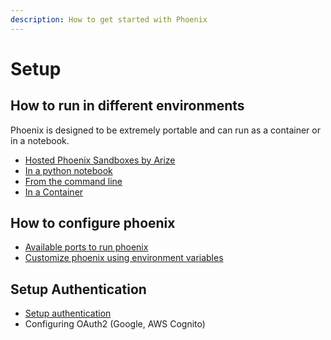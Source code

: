 ```yaml
---
description: How to get started with Phoenix
---
```


# Setup

## How to run in different environments

Phoenix is designed to be extremely portable and can run as a container or in a notebook.

* [Hosted Phoenix Sandboxes by Arize](../deployment/hosted-phoenix.md)
* [In a python notebook](environments.md#notebooks)
* [From the command line](environments.md#terminal)
* [In a Container](environments.md#container)

## How to configure phoenix

* [Available ports to run phoenix](configuration.md#ports)
* [Customize phoenix using environment variables](configuration.md#environment-variables)

## Setup Authentication

* [Setup authentication](authentication.md)
* Configuring OAuth2 (Google, AWS Cognito)
